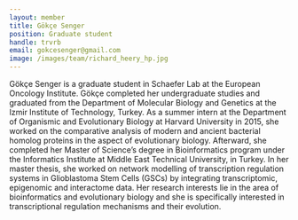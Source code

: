 ```yaml
---
layout: member
title: Gökçe Senger
position: Graduate student
handle: trvrb
email: gokcesenger@gmail.com
image: /images/team/richard_heery_hp.jpg
---
```



Gökçe Senger is a graduate student in Schaefer Lab at the European Oncology Institute. Gökçe completed her undergraduate studies and graduated from the Department of Molecular Biology and Genetics at the Izmir Institute of Technology, Turkey. As a summer intern at the Department of Organismic and Evolutionary Biology at Harvard University in 2015, she worked on the comparative analysis of modern and ancient bacterial homolog proteins in the aspect of evolutionary biology. Afterward, she completed her Master of Science’s degree in Bioinformatics program under the Informatics Institute at Middle East Technical University, in Turkey. In her master thesis, she worked on network modelling of transcription regulation systems in Glioblastoma Stem Cells (GSCs) by integrating transcriptomic, epigenomic and interactome data. Her research interests lie in the area of bioinformatics and evolutionary biology and she is specifically interested in transcriptional regulation mechanisms and their evolution.
